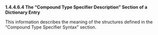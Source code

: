 **1.4.4.6.4 The “Compound Type Specifier Description” Section of a Dictionary Entry** 

This information describes the meaning of the structures defined in the “Compound Type Specifier Syntax” section. 

